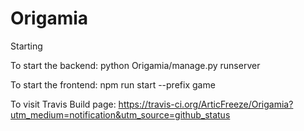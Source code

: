# Origamia

Starting

To start the backend:
python Origamia/manage.py runserver

To start the frontend:
npm run start --prefix game

To visit Travis Build page:
https://travis-ci.org/ArticFreeze/Origamia?utm_medium=notification&utm_source=github_status
